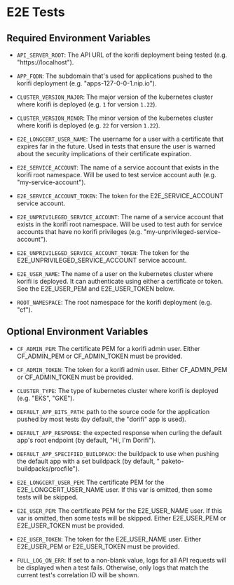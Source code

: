 # E2E Tests

## Required Environment Variables
- `API_SERVER_ROOT`: The API URL of the korifi deployment being tested (e.g. "https://localhost").

- `APP_FQDN`: The subdomain that's used for applications pushed to the korifi deployment (e.g. "apps-127-0-0-1.nip.io").

- `CLUSTER_VERSION_MAJOR`: The major version of the kubernetes cluster where korifi is deployed (e.g. `1` for version `1.22`).

- `CLUSTER_VERSION_MINOR`: The minor version of the kubernetes cluster where korifi is deployed (e.g. `22` for version `1.22`).

- `E2E_LONGCERT_USER_NAME`: The username for a user with a certificate that expires far in the future. Used in tests that
  ensure the user is warned about the security implications of their certificate expiration.

- `E2E_SERVICE_ACCOUNT`: The name of a service account that exists in the korifi root namespace. Will be used to test
  service account auth (e.g. "my-service-account").

- `E2E_SERVICE_ACCOUNT_TOKEN`: The token for the E2E_SERVICE_ACCOUNT service account.

- `E2E_UNPRIVILEGED_SERVICE_ACCOUNT`: The name of a service account that exists in the korifi root namespace. Will be used to test
 auth for service accounts that have no korifi privileges (e.g. "my-unprivileged-service-account").

- `E2E_UNPRIVILEGED_SERVICE_ACCOUNT_TOKEN`: The token for the E2E_UNPRIVILEGED_SERVICE_ACCOUNT service account.

- `E2E_USER_NAME`: The name of a user on the kubernetes cluster where korifi is deployed. It can authenticate using either
  a certificate or token. See the E2E_USER_PEM and E2E_USER_TOKEN below. 
 
- `ROOT_NAMESPACE`: The root namespace for the korifi deployment (e.g. "cf").

## Optional Environment Variables
- `CF_ADMIN_PEM`: The certificate PEM for a korifi admin user. Either CF_ADMIN_PEM or CF_ADMIN_TOKEN must be provided.

- `CF_ADMIN_TOKEN`: The token for a korifi admin user. Either CF_ADMIN_PEM or CF_ADMIN_TOKEN must be provided.

- `CLUSTER_TYPE`: The type of kubernetes cluster where korifi is deployed (e.g. "EKS", "GKE").

- `DEFAULT_APP_BITS_PATH`: path to the source code for the application pushed by most tests (by default, the "dorifi" app
  is used).

- `DEFAULT_APP_RESPONSE`: the expected response when curling the default app's root endpoint (by default, "Hi, I'm
  Dorifi").

- `DEFAULT_APP_SPECIFIED_BUILDPACK`: the buildpack to use when pushing the default app with a set buildpack (by default, "
  paketo-buildpacks/procfile").

- `E2E_LONGCERT_USER_PEM`: The certificate PEM for the E2E_LONGCERT_USER_NAME user. If this var is omitted, then some
  tests will be skipped.

- `E2E_USER_PEM`: The certificate PEM for the E2E_USER_NAME user. If this var is omitted, then some tests will be skipped.
  Either E2E_USER_PEM or E2E_USER_TOKEN must be provided.

- `E2E_USER_TOKEN`: The token for the E2E_USER_NAME user. Either E2E_USER_PEM or E2E_USER_TOKEN must be provided.

- `FULL_LOG_ON_ERR`:  If set to a non-blank value, logs for all API requests will be displayed when a test fails.
  Otherwise, only logs that match the current test's correlation ID will be shown.
